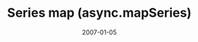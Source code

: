 ---
title: Series map (async.mapSeries)
layout: nuggets
category: Multiple operations
date: 2007-01-05
---